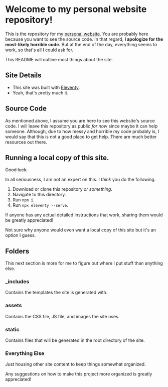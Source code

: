 # Welcome to my personal website repository!

This is the repository for my [personal website](https://moldymacaronix.netlify.app/). You are probably here because you want to see the source code. In that regard, **I apologize for the most-likely horrible code.** But at the end of the day, everything seems to work, so that's all I could ask for.

This README will outline most things about the site.

## Site Details

* This site was built with [Eleventy](https://www.11ty.dev/).
* Yeah, that's pretty much it.

## Source Code

As mentioned above, I assume you are here to see this website's source code. I will leave this repository as public *for now* since maybe it can help someone. Although, due to how messy and horrible my code probably is, I would say that this is not a good place to get help. There are much better resources out there.

## Running a local copy of this site.

~~Good luck.~~

In all seriousness, I am not an expert on this. I *think* you do the following.

1. Download or clone this repository *or something*.
2. Navigate to this directory.
3. Run `npm i`.
4. Run `npx eleventy --serve`.

If anyone has any actual detailed instructions that work, sharing them would be greatly appreciated!

Not sure why anyone would even want a local copy of this site but it's an option I guess.

## Folders

This next section is more for me to figure out where I put stuff than anything else.

### _includes

Contains the templates the site is generated with.

### assets

Contains the CSS file, JS file, and images the site uses.

### static

Contains files that will be generated in the root directory of the site.

### Everything Else

Just housing other site content to keep things somewhat organized.

Any suggestions on how to make this project more organized is greatly appreciated!